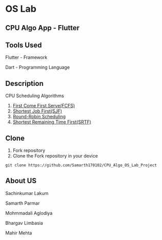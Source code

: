 # OS Lab

## CPU Algo App - Flutter

## Tools Used

Flutter - Framework 

Dart - Programming Language

## Description

CPU Scheduling Algorithms

1. [First Come First Serve(FCFS)](https://docs.google.com/document/d/14lZ_Qfb2v98vzGaxnv7R9zZBy5uG128N_usf_J7kzPE/edit?usp=sharing)
2. [Shortest Job First(SJF)](https://docs.google.com/document/d/1qeEgOSzKKBowW0jKWAPZ2qrE9gnQ6GLRG_BohP7LRJU/edit?usp=sharing)
3. [Round-Robin Scheduling](https://docs.google.com/document/d/1mHYNnD2MuyFiO4dHOxuCYfqJCpZOI0OWvs-oqzEQtJU/edit?usp=sharing)
4. [Shortest Remaining Time First(SRTF)](https://docs.google.com/document/d/1bFLl69rU0wAne7cIrB2FKgkeLhllEKVnn747Mku-PeM/edit?usp=sharing)

## Clone

1. Fork repository
2. Clone the Fork repository in your device

```terminal
git clone https://github.com/Samarth170102/CPU_Algo_OS_Lab_Project
```

## About US

Sachinkumar Lakum  

Samarth Parmar 

Mohmmadali Aglodiya 

Bhargav Limbasia 

Mahir Mehta 
